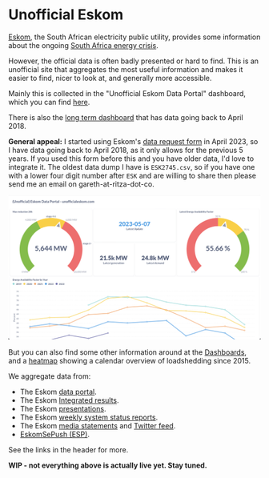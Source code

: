 # Unofficial Eskom

[Eskom](https://www.eskom.co.za), the South African electricity public utility,  provides some information about the ongoing [South Africa energy crisis](https://en.wikipedia.org/wiki/South_African_energy_crisis). 

However, the official data is often badly presented or hard to find. This is an unofficial site that aggregates the most useful information and makes it easier to find, nicer to look at, and generally more accessible.

Mainly this is collected in the "Unofficial Eskom Data Portal" dashboard, which you can find [here](https://metabase.dwyer.co.za/public/dashboard/d3b40619-d8f0-4be3-a1f2-99fe5b84e961).

There is also the [long term dashboard](https://metabase.dwyer.co.za/public/dashboard/8a1e3f60-e53f-44c4-b045-cdcb35254ecb) that has data going back to April 2018.

**General appeal:** I started using Eskom's [data request form](https://www.eskom.co.za/dataportal/data-request-form/) in April 2023, so I have data going back to April 2018, as it only allows for the previous 5 years. If you used this form before this and you have older data, I'd love to integrate it. The oldest data dump I have is `ESK2745.csv`, so if you have one with a lower four digit number after `ESK` and are willing to share then please send me an email on gareth-at-ritza-dot-co.

[![Preview of Unofficial Eskom Data Portal](assets/unofficial-eskom-data-portal.png)](https://metabase.dwyer.co.za/public/dashboard/d3b40619-d8f0-4be3-a1f2-99fe5b84e961)

But you can also find some other information around at the [Dashboards](./dashboards), and a [heatmap](./heatmap) showing a calendar overview of loadshedding since 2015.

We aggregate data from:

* The Eskom [data portal](https://www.eskom.co.za/dataportal/).
* The Eskom [Integrated results](https://www.eskom.co.za/investors/integrated-results/).
* The Eskom [presentations](https://www.eskom.co.za/media-room/presentations/).
* The Eskom [weekly system status reports](https://www.eskom.co.za/eskom-divisions/tx/system-adequacy-reports/).
* The Eskom [media statements](https://www.eskom.co.za/category/news/) and [Twitter feed](http://twitter.com/eskom_sa).
* [EskomSePush (ESP)](https://sepush.co.za).



See the links in the header for more.

**WIP - not everything above is actually live yet. Stay tuned.**

